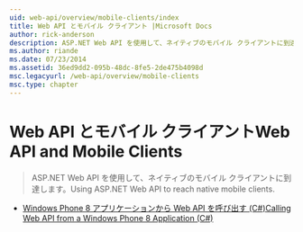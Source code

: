 ```yaml
---
uid: web-api/overview/mobile-clients/index
title: Web API とモバイル クライアント |Microsoft Docs
author: rick-anderson
description: ASP.NET Web API を使用して、ネイティブのモバイル クライアントに到達します。
ms.author: riande
ms.date: 07/23/2014
ms.assetid: 36ed9dd2-095b-48dc-8fe5-2de475b4098d
msc.legacyurl: /web-api/overview/mobile-clients
msc.type: chapter
---
```

<a name="web-api-and-mobile-clients"></a><span data-ttu-id="2fa60-103">Web API とモバイル クライアント</span><span class="sxs-lookup"><span data-stu-id="2fa60-103">Web API and Mobile Clients</span></span>
====================
> <span data-ttu-id="2fa60-104">ASP.NET Web API を使用して、ネイティブのモバイル クライアントに到達します。</span><span class="sxs-lookup"><span data-stu-id="2fa60-104">Using ASP.NET Web API to reach native mobile clients.</span></span>


- [<span data-ttu-id="2fa60-105">Windows Phone 8 アプリケーションから Web API を呼び出す (C#)</span><span class="sxs-lookup"><span data-stu-id="2fa60-105">Calling Web API from a Windows Phone 8 Application (C#)</span></span>](calling-web-api-from-a-windows-phone-8-application.md)
